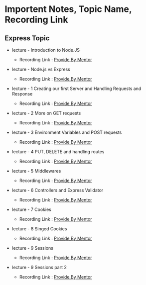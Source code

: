 # Importent Notes, Topic Name, Recording Link 

## Express Topic
- lecture - Introduction to Node.JS
    - Recording Link : [Provide By Mentor](https://youtube.com/live/QjfQXBl66f4?feature=share&authuser=0)

- lecture - Node.js vs Express
    - Recording Link : [Provide By Mentor](https://www.youtube.com/watch?v=3cORO1YYh6I&authuser=0)

- lecture - 1 Creating our first Server and Handling Requests and Response
    - Recording Link : [Provide By Mentor](https://www.youtube.com/watch?v=XxEmkzNqAxQ&authuser=0)

- lecture - 2 More on GET requests
    - Recording Link : [Provide By Mentor](https://www.youtube.com/watch?v=GaTP0o6AETo&authuser=0)

- lecture - 3 Environment Variables and POST requests
    - Recording Link : [Provide By Mentor](https://www.youtube.com/watch?v=8VFJEl0_23w&authuser=0)

- lecture - 4 PUT, DELETE and handling routes
    - Recording Link : [Provide By Mentor](https://www.youtube.com/watch?v=JAqJeB4gs6k&authuser=0)

- lecture - 5 Middlewares
    - Recording Link : [Provide By Mentor](https://www.youtube.com/watch?v=wvP1qS2_T8k&authuser=0)

- lecture - 6 Controllers and Express Validator
    - Recording Link : [Provide By Mentor](https://youtube.com/live/LFBvk05Cf6s?feature=share&authuser=0)

- lecture - 7 Cookies
    - Recording Link : [Provide By Mentor](https://www.youtube.com/watch?v=P-QqfysU0KY&authuser=0)

- lecture - 8 Singed Cookies 
    - Recording Link : [Provide By Mentor](https://www.youtube.com/watch?v=JSj8d3eXsVU&authuser=0)

- lecture - 9 Sessions
    - Recording Link : [Provide By Mentor](https://www.youtube.com/watch?v=KlFUzKp8oSw&authuser=0)

- lecture - 9 Sessions part 2
    - Recording Link : [Provide By Mentor](https://www.youtube.com/watch?v=I6myHat47oE&authuser=0)